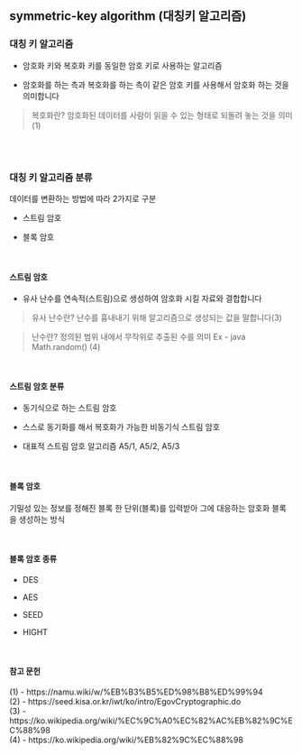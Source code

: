 ## symmetric-key algorithm (대칭키 알고리즘) ##

<h3>대칭 키 알고리즘</h3>

- 암호화 키와 복호화 키를 동일한 암호 키로 사용하는 알고리즘

- 암호화를 하는 측과 복호화를 하는 측이 같은 암호 키를 사용해서 암호화 하는 것을 의미합니다

> 복호화란? 암호화된 데이터를 사람이 읽을 수 있는 형태로 되돌려 놓는 것을 의미(1)


<br>
<br>
<h3>대칭 키 알고리즘 분류</h3>

데이터를 변환하는 방법에 따라 2가지로 구분

- 스트림 암호

- 블록 암호

<br>
<h4>스트림 암호</h4>

-	유사 난수를 연속적(스트림)으로 생성하여 암호화 시킬 자료와 결합합니다

> 유사 난수란? 난수를 흉내내기 위해 알고리즘으로 생성되는 값을 말합니다(3)
  
> 난수란? 정의된 범위 내에서 무작위로 추출된 수를 의미 
> Ex - java Math.random() (4)

<br>
<h4>스트림 암호 분류</h4>

- 동기식으로 하는 스트림 암호

- 스스로 동기화를 해서 복호화가 가능한 비동기식 스트림 암호

- 대표적 스트림 암호 알고리즘 A5/1, A5/2, A5/3

<br>
<h4>블록 암호</h4>

기밀성 있는 정보를 정해진 블록 한 단위(블록)를 입력받아 그에 대응하는 암호화 블록을 생성하는 방식

<br>
<h4>블록 암호 종류</h4>

- DES

- AES

- SEED

- HIGHT

<br>
<h4>참고 문헌</h4>
(1) - https://namu.wiki/w/%EB%B3%B5%ED%98%B8%ED%99%94 <br>
(2) - https://seed.kisa.or.kr/iwt/ko/intro/EgovCryptographic.do <br>
(3) - https://ko.wikipedia.org/wiki/%EC%9C%A0%EC%82%AC%EB%82%9C%EC%88%98 <br>
(4) - https://ko.wikipedia.org/wiki/%EB%82%9C%EC%88%98 <br>